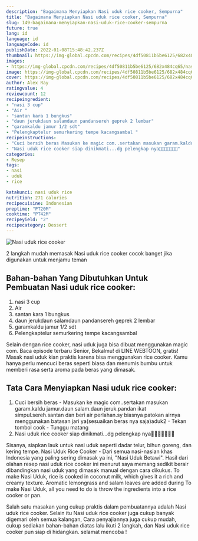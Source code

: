 ```yaml
---
description: "Bagaimana Menyiapkan Nasi uduk rice cooker, Sempurna"
title: "Bagaimana Menyiapkan Nasi uduk rice cooker, Sempurna"
slug: 149-bagaimana-menyiapkan-nasi-uduk-rice-cooker-sempurna
future: true
lang: id
language: id
languageCode: id
publishDate: 2022-01-08T15:48:42.237Z 
thumbnail: https://img-global.cpcdn.com/recipes/4df50811b5be6125/682x484cq65/nasi-uduk-rice-cooker-foto-resep-utama.png
images:
- https://img-global.cpcdn.com/recipes/4df50811b5be6125/682x484cq65/nasi-uduk-rice-cooker-foto-resep-utama.png
image: https://img-global.cpcdn.com/recipes/4df50811b5be6125/682x484cq65/nasi-uduk-rice-cooker-foto-resep-utama.png
cover: https://img-global.cpcdn.com/recipes/4df50811b5be6125/682x484cq65/nasi-uduk-rice-cooker-foto-resep-utama.png
author: Alex Ray
ratingvalue: 4
reviewcount: 12
recipeingredient:
- "nasi 3 cup"
- "Air "
- "santan kara 1 bungkus"
- "daun jerukdaun salamdaun pandansereh geprek 2 lembar"
- "garamkaldu jamur 1/2 sdt"
- "Pelengkaptelur semurkering tempe kacangsambal "
recipeinstructions:
- "Cuci bersih beras Masukan ke magic com..sertakan masukan garam.kaldu jamur.daun salam.daun jeruk.pandan ikat simpul.sereh.santan dan beri air perlahan.sy biasnya patokan airnya menggunakan batasan jari ya(sesuaikan beras nya saja)aduk2 Tekan tombol cook Tunggu matang"
- "Nasi uduk rice cooker siap dinikmati...dg pelengkap nya🤗🤗🤤🤤🤤🤤😉"
categories:
- Resep
tags:
- nasi
- uduk
- rice

katakunci: nasi uduk rice 
nutrition: 271 calories
recipecuisine: Indonesian
preptime: "PT20M"
cooktime: "PT42M"
recipeyield: "2"
recipecategory: Dessert
---
```



![Nasi uduk rice cooker](https://img-global.cpcdn.com/recipes/4df50811b5be6125/682x484cq65/nasi-uduk-rice-cooker-foto-resep-utama.png)

2 langkah mudah memasak  Nasi uduk rice cooker cocok banget jika digunakan untuk menjamu teman

<!--inarticleads1-->

## Bahan-bahan Yang Dibutuhkan Untuk Pembuatan Nasi uduk rice cooker:

1. nasi 3 cup
1. Air 
1. santan kara 1 bungkus
1. daun jerukdaun salamdaun pandansereh geprek 2 lembar
1. garamkaldu jamur 1/2 sdt
1. Pelengkaptelur semurkering tempe kacangsambal 

Selain dengan rice cooker, nasi uduk juga bisa dibuat menggunakan magic com. Baca episode terbaru Senior, Bekalmu! di LINE WEBTOON, gratis! Masak nasi uduk kian praktis karena bisa menggunakan rice cooker. Kamu hanya perlu mencuci beras seperti biasa dan menumis bumbu untuk memberi rasa serta aroma pada beras yang dimasak. 

<!--inarticleads2-->

## Tata Cara Menyiapkan Nasi uduk rice cooker:

1. Cuci bersih beras - Masukan ke magic com..sertakan masukan garam.kaldu jamur.daun salam.daun jeruk.pandan ikat simpul.sereh.santan dan beri air perlahan.sy biasnya patokan airnya menggunakan batasan jari ya(sesuaikan beras nya saja)aduk2 - Tekan tombol cook - Tunggu matang
1. Nasi uduk rice cooker siap dinikmati...dg pelengkap nya🤗🤗🤤🤤🤤🤤😉


Sisanya, siapkan lauk untuk nasi uduk seperti dadar telur, bihun goreng, dan kering tempe. Nasi Uduk Rice Cooker - Dari semua nasi-nasian khas Indonesia yang paling sering dimasak ya ini, &#34;Nasi Uduk Betawi&#34;. Hasil dari olahan resep nasi uduk rice cooker ini menurut saya memang sedikit berair dibandingkan nasi uduk yang dimasak manual dengan cara dikukus. To make Nasi Uduk, rice is cooked in coconut milk, which gives it a rich and creamy texture. Aromatic lemongrass and salam leaves are added during To make Nasi Uduk, all you need to do is throw the ingredients into a rice cooker or pan. 

Salah satu masakan yang cukup praktis dalam pembuatannya adalah  Nasi uduk rice cooker. Selain itu  Nasi uduk rice cooker  juga cukup banyak digemari oleh semua kalangan, Cara penyajiannya juga cukup mudah, cukup sediakan bahan-bahan diatas lalu ikuti 2 langkah, dan  Nasi uduk rice cooker  pun siap di hidangkan. selamat mencoba !
